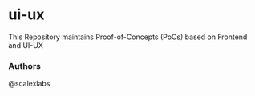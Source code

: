 # ui-ux
This Repository maintains Proof-of-Concepts (PoCs) based on Frontend and UI-UX

### Authors
@scalexlabs
